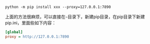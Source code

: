 ```shell
python -m pip install xxx --proxy=127.0.0.1:7890
```

上面的方法很麻烦，可以直接在`~`目录下，新建pip目录，在pip目录下新建pip.ini，里面些如下内容：

```ini
[global]
proxy = http://127.0.0.1:7890
```
